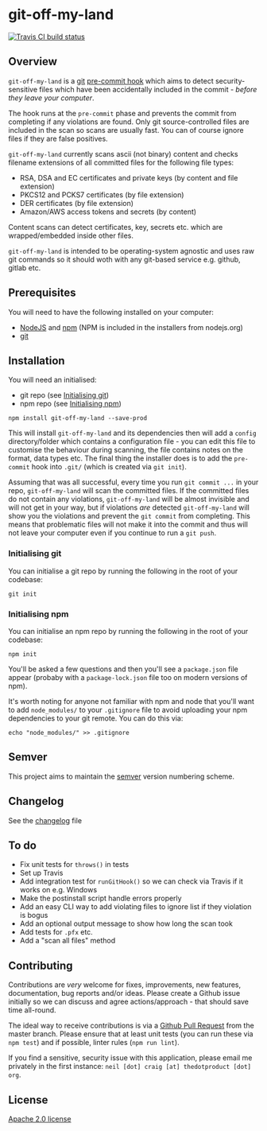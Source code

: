 # git-off-my-land
[![Travis CI build status](https://travis-ci.org/gh-username/git-off-my-land.svg)](https://travis-ci.org/neilstuartcraig/git-off-my-land)


## Overview
`git-off-my-land` is a [git](https://git-scm.com/) [pre-commit hook](https://git-scm.com/book/gr/v2/Customizing-Git-Git-Hooks) which aims to detect security-sensitive files which have been accidentally included in the commit - _before they leave your computer_.

The hook runs at the `pre-commit` phase and prevents the commit from completing if any violations are found. Only git source-controlled files are included in the scan so scans are usually fast. You can of course ignore files if they  are false positives.

`git-off-my-land` currently scans ascii (not binary) content and checks filename extensions of all committed files for the following file types:

* RSA, DSA and EC certificates and private keys (by content and file extension)
* PKCS12 and PCKS7 certificates (by file extension)
* DER certificates (by file extension)
* Amazon/AWS access tokens and secrets (by content)

Content scans can detect certificates, key, secrets etc. which are wrapped/embedded inside other files.  

`git-off-my-land` is intended to be operating-system agnostic and uses raw git commands so it should woth with any git-based service e.g. github, gitlab etc.


## Prerequisites
You will need to have the following installed on your computer:  

* [NodeJS](https://nodejs.org/) and [npm](https://www.npmjs.com/) (NPM is included in the installers from nodejs.org)
* [git](https://git-scm.com/)


## Installation
You will need an initialised:  
* git repo (see [Initialising git](#initialising-git))
* npm repo (see [Initialising npm](#initialising-npm))

```
npm install git-off-my-land --save-prod
```

This will install `git-off-my-land` and its dependencies then will add a `config` directory/folder which contains a configuration file - you can edit this file to customise the behaviour during scanning, the file contains notes on the format, data types etc. The final thing the installer does is to add the `pre-commit` hook into `.git/` (which is created via `git init`).  

Assuming that was all successful, every time you run `git commit ...` in your repo, `git-off-my-land` will scan the committed files. If the committed files do not contain any violations, `git-off-my-land` will be almost invisible and will not get in your way, but if violations _are_ detected `git-off-my-land` will show you the violations and prevent the `git commit` from completing. This means that problematic files will not make it into the commit and thus will not leave your computer even if you continue to run a `git push`.


### Initialising git
You can initialise a git repo by running the following in the root of your codebase:

```
git init
```


### Initialising npm
You can initialise an npm repo by running the following in the root of your codebase:

```
npm init
```

You'll be asked a few questions and then you'll see a `package.json` file appear (probaby with a `package-lock.json` file too on modern versions of npm).

It's worth noting for anyone not familiar with npm and node that you'll want to add `node_modules/` to your `.gitignore` file to avoid uploading your npm dependencies to your git remote. You can do this via:

```
echo "node_modules/" >> .gitignore
```


## Semver
This project aims to maintain the [semver](http://semver.org/) version numbering scheme.


## Changelog
See the [changelog](./changelog.md) file


## To do
* Fix unit tests for `throws()` in tests
* Set up Travis
* Add integration test for `runGitHook()` so we can check via Travis if it works on e.g. Windows
* Make the postinstall script handle errors properly
* Add an easy CLI way to add violating files to ignore list if they violation is bogus
* Add an optional output message to show how long the scan took
* Add tests for `.pfx` etc.
* Add a "scan all files" method


## Contributing
Contributions are *very* welcome for fixes, improvements, new features, documentation, bug reports and/or ideas. Please create a Github issue initially so we can discuss and agree actions/approach - that should save time all-round.

The ideal way to receive contributions is via a [Github Pull Request](https://help.github.com/articles/using-pull-requests/) from the master branch. Please ensure that at least unit tests (you can run these via `npm test`) and if possible, linter rules (`npm run lint`).

If you find a sensitive, security issue with this application, please email me privately in the first instance: `neil [dot] craig [at] thedotproduct [dot] org`.


## License
[Apache 2.0 license](./license.md)
